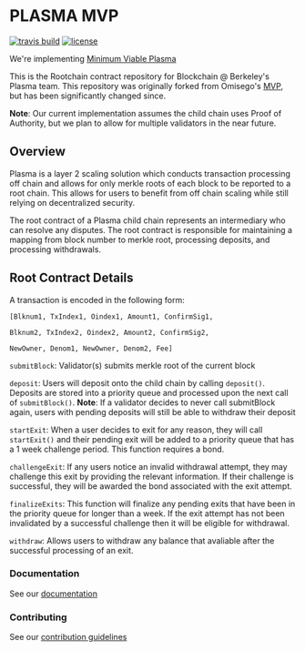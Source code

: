 # PLASMA MVP

[![travis build](https://travis-ci.org/FourthState/plasma-mvp-rootchain.svg?branch=master)](https://travis-ci.org/FourthState/plasma-mvp-rootchain)
[![license](https://img.shields.io/github/license/FourthState/plasma-mvp-rootchain.svg)](https://github.com/FourthState/plasma-mvp-rootchain/blob/master/LICENSE)

We're implementing [Minimum Viable Plasma](https://ethresear.ch/t/minimal-viable-plasma/426)

This is the Rootchain contract repository for Blockchain @ Berkeley's Plasma team. This repository was originally forked from Omisego's [MVP](https://github.com/omisego/plasma-mvp), but has been significantly changed since. 

**Note**: Our current implementation assumes the child chain uses Proof of Authority, but we plan to allow for multiple validators in the near future.  

## Overview
Plasma is a layer 2 scaling solution which conducts transaction processing off chain and allows for only merkle roots of each block to be reported to a root chain. This allows for users to benefit from off chain scaling while still relying on decentralized security. 

The root contract of a Plasma child chain represents an intermediary who can resolve any disputes. The root contract is responsible for maintaining a mapping from block number to merkle root, processing deposits, and processing withdrawals. 

## Root Contract Details
A transaction is encoded in the following form:

``[Blknum1, TxIndex1, Oindex1, Amount1, ConfirmSig1,``

``Blknum2, TxIndex2, Oindex2, Amount2, ConfirmSig2,``

``NewOwner, Denom1, NewOwner, Denom2, Fee]``


``submitBlock``: Validator(s) submits merkle root of the current block

``deposit``: Users will deposit onto the child chain by calling ``deposit()``. Deposits are stored into a priority queue and processed upon the next call of ``submitBlock()``. **Note**: If a validator decides to never call submitBlock again, users with pending deposits will still be able to withdraw their deposit

``startExit``: When a user decides to exit for any reason, they will call ``startExit()`` and their pending exit will be added to a priority queue that has a 1 week challenge period. This function requires a bond. 

``challengeExit``: If any users notice an invalid withdrawal attempt, they may challenge this exit by providing the relevant information. If their challenge is successful, they will be awarded the bond associated with the exit attempt. 

``finalizeExits``: This function will finalize any pending exits that have been in the priority queue for longer than a week. If the exit attempt has not been invalidated by a successful challenge then it will be eligible for withdrawal. 

``withdraw``: Allows users to withdraw any balance that avaliable after the successful processing of an exit. 

### Documentation

See our [documentation](https://github.com/FourthState/plasma-mvp-rootchain/blob/documentation/documentation.md) 


### Contributing

See our [contribution guidelines](https://github.com/FourthState/plasma-mvp-rootchain/blob/master/CONTRIBUTING.md) 
